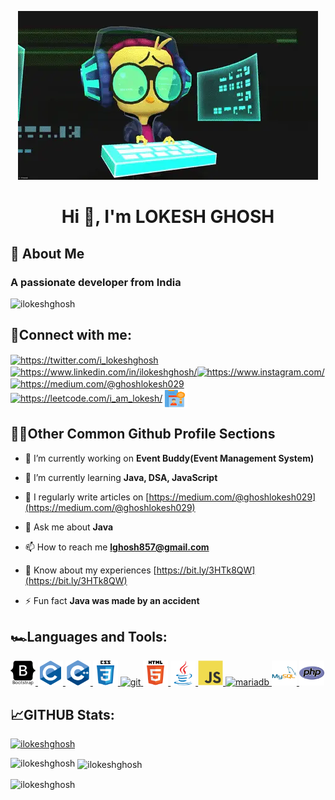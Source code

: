   <p align="center">
  <img src= "https://raw.githubusercontent.com/ilokeshghosh/RESOURCE_WAREHOUSE/main/Logos/profile.webp">
</p>

<!-- Heading -->

<h1  align="center">Hi 👋, I'm LOKESH GHOSH</h1>

<h2> 🚀 About Me</h2>

<h3>A passionate developer from India</h3>

  

<!-- profile view count -->

<p  align="left">  <img  src="https://komarev.com/ghpvc/?username=ilokeshghosh&label=Profile%20views&color=0e75b6&style=flat"  alt="ilokeshghosh"  />  </p>

  
  

<!-- Connect with me -->

<h2  align="left">🔌Connect with me:</h2>

<p  align="left">

<a  href="https://twitter.com/i_lokeshghosh"  target="blank"><img  align="center"  src="https://raw.githubusercontent.com/rahuldkjain/github-profile-readme-generator/master/src/images/icons/Social/twitter.svg"  alt="https://twitter.com/i_lokeshghosh"  height="30"  width="40"  /></a><a  href="in/https://www.linkedin.com/in/ilokeshghosh/"  target="blank"><img  align="center"  src="https://raw.githubusercontent.com/rahuldkjain/github-profile-readme-generator/master/src/images/icons/Social/linked-in-alt.svg"  alt="https://www.linkedin.com/in/ilokeshghosh/"  height="30"  width="40"  /></a><a  href="https://www.instagram.com/i_lokeshghosh/"  target="blank"><img  align="center"  src="https://raw.githubusercontent.com/rahuldkjain/github-profile-readme-generator/master/src/images/icons/Social/instagram.svg"  alt="https://www.instagram.com/"  height="30"  width="40"  /></a><a  href="https://medium.com/@ghoshlokesh029"  target="blank"><img  align="center"  src="https://raw.githubusercontent.com/rahuldkjain/github-profile-readme-generator/master/src/images/icons/Social/medium.svg"  alt="https://medium.com/@ghoshlokesh029"  height="30"  width="40"  /></a><a  href="https://leetcode.com/i_am_lokesh/"  target="blank"><img  align="center"  src="https://raw.githubusercontent.com/rahuldkjain/github-profile-readme-generator/master/src/images/icons/Social/leet-code.svg"  alt="https://leetcode.com/i_am_lokesh/"  height="30"  width="40"  /></a><a  href="https://lokeshghosh.netlify.app/"  target="blank"><img  align="center"  src="https://raw.githubusercontent.com/ilokeshghosh/RESOURCE_WAREHOUSE/main/Logos/icons8-portfolio-64.png"  alt="e"  height="30"  width="40"  /></a>

</p>

  
  

<h2>🐱‍🏍Other Common Github Profile Sections</h2>

<!-- Description/About -->

- 🔭 I’m currently working on **Event Buddy(Event Management System)**

  

- 🌱 I’m currently learning **Java, DSA, JavaScript**

  

- 📝 I regularly write articles on [https://medium.com/@ghoshlokesh029](https://medium.com/@ghoshlokesh029)

  

- 💬 Ask me about **Java**

  

- 📫 How to reach me **lghosh857@gmail.com**

  

- 📄 Know about my experiences [https://bit.ly/3HTk8QW](https://bit.ly/3HTk8QW)

  

- ⚡ Fun fact **Java was made by an accident**

  
  

<!-- Language and Tools -->

<h2  align="left">🏎️Languages and Tools:</h2>

<p  align="left">

<a  href="https://getbootstrap.com"  target="_blank"  rel="noreferrer">  <img  src="https://raw.githubusercontent.com/devicons/devicon/master/icons/bootstrap/bootstrap-plain-wordmark.svg"  alt="bootstrap"  width="40"  height="40"/>  </a>  <a  href="https://www.cprogramming.com/"  target="_blank"  rel="noreferrer">  <img  src="https://raw.githubusercontent.com/devicons/devicon/master/icons/c/c-original.svg"  alt="c"  width="40"  height="40"/>  </a>  <a  href="https://www.w3schools.com/cpp/"  target="_blank"  rel="noreferrer">  <img  src="https://raw.githubusercontent.com/devicons/devicon/master/icons/cplusplus/cplusplus-original.svg"  alt="cplusplus"  width="40"  height="40"/>  </a>  <a  href="https://www.w3schools.com/css/"  target="_blank"  rel="noreferrer">  <img  src="https://raw.githubusercontent.com/devicons/devicon/master/icons/css3/css3-original-wordmark.svg"  alt="css3"  width="40"  height="40"/>  </a>  <a  href="https://git-scm.com/"  target="_blank"  rel="noreferrer">  <img  src="https://www.vectorlogo.zone/logos/git-scm/git-scm-icon.svg"  alt="git"  width="40"  height="40"/>  </a>  <a  href="https://www.w3.org/html/"  target="_blank"  rel="noreferrer">  <img  src="https://raw.githubusercontent.com/devicons/devicon/master/icons/html5/html5-original-wordmark.svg"  alt="html5"  width="40"  height="40"/>  </a>  <a  href="https://www.java.com"  target="_blank"  rel="noreferrer">  <img  src="https://raw.githubusercontent.com/devicons/devicon/master/icons/java/java-original.svg"  alt="java"  width="40"  height="40"/>  </a>  <a  href="https://developer.mozilla.org/en-US/docs/Web/JavaScript"  target="_blank"  rel="noreferrer">  <img  src="https://raw.githubusercontent.com/devicons/devicon/master/icons/javascript/javascript-original.svg"  alt="javascript"  width="40"  height="40"/>  </a>  <a  href="https://mariadb.org/"  target="_blank"  rel="noreferrer">  <img  src="https://www.vectorlogo.zone/logos/mariadb/mariadb-icon.svg"  alt="mariadb"  width="40"  height="40"/>  </a>  <a  href="https://www.mysql.com/"  target="_blank"  rel="noreferrer">  <img  src="https://raw.githubusercontent.com/devicons/devicon/master/icons/mysql/mysql-original-wordmark.svg"  alt="mysql"  width="40"  height="40"/>  </a>  <a  href="https://www.php.net"  target="_blank"  rel="noreferrer">  <img  src="https://raw.githubusercontent.com/devicons/devicon/master/icons/php/php-original.svg"  alt="php"  width="40"  height="40"/>  </a>  </p>

  
  
<h2  align="left">📈GITHUB Stats:</h2>
<!-- Github Trophy -->

<p  align="left">  <a  href="https://github.com/ryo-ma/github-profile-trophy"><img  src="https://github-profile-trophy.vercel.app/?username=ilokeshghosh"  alt="ilokeshghosh"  /></a>  </p>

  
  

  
  

<!-- most Used Language -->

<p><img  align="left"  src="https://github-readme-stats.vercel.app/api/top-langs?username=ilokeshghosh&show_icons=true&locale=en&layout=compact"  alt="ilokeshghosh"  /></p>

  

<!-- Git hub stat -->

<p>&nbsp;<img  align="center"  src="https://github-readme-stats.vercel.app/api?username=ilokeshghosh&show_icons=true&locale=en"  alt="ilokeshghosh"  /></p>

  

<!-- Steak -->

<p><img  align="center"  src="https://github-readme-streak-stats.herokuapp.com/?user=ilokeshghosh&"  alt="ilokeshghosh"  /></p>
